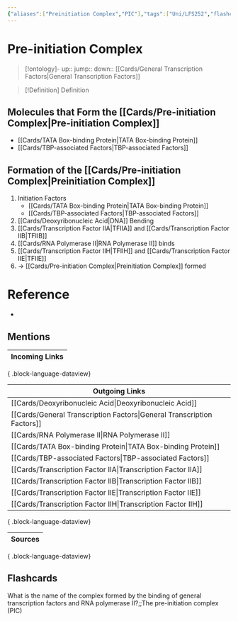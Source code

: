 ```yaml
---
{"aliases":["Preinitiation Complex","PIC"],"tags":["Uni/LFS252","flashcards/LFS252"],"dg-publish":true,"permalink":"/cards/pre-initiation-complex/","dgPassFrontmatter":true}
---
```


# Pre-initiation Complex

> [!ontology]-
> up:: 
> jump:: 
> down:: [[Cards/General Transcription Factors\|General Transcription Factors]]

> [!Definition] Definition

## Molecules that Form the [[Cards/Pre-initiation Complex\|Pre-initiation Complex]]

- [[Cards/TATA Box-binding Protein\|TATA Box-binding Protein]]
- [[Cards/TBP-associated Factors\|TBP-associated Factors]]

## Formation of the [[Cards/Pre-initiation Complex\|Preinitiation Complex]]

1. Initiation Factors
	- [[Cards/TATA Box-binding Protein\|TATA Box-binding Protein]]
	- [[Cards/TBP-associated Factors\|TBP-associated Factors]]
2. [[Cards/Deoxyribonucleic Acid\|DNA]] Bending
3. [[Cards/Transcription Factor IIA\|TFIIA]] and [[Cards/Transcription Factor IIB\|TFIIB]]
4. [[Cards/RNA Polymerase II\|RNA Polymerase II]] binds
5. [[Cards/Transcription Factor IIH\|TFIIH]] and [[Cards/Transcription Factor IIE\|TFIIE]]
6. -> [[Cards/Pre-initiation Complex\|Preinitiation Complex]] formed

# Reference

- 

## Mentions

| Incoming Links |
| -------------- |

{ .block-language-dataview}

| Outgoing Links                                                            |
| ------------------------------------------------------------------------- |
| [[Cards/Deoxyribonucleic Acid\|Deoxyribonucleic Acid]]                 |
| [[Cards/General Transcription Factors\|General Transcription Factors]] |
| [[Cards/RNA Polymerase II\|RNA Polymerase II]]                         |
| [[Cards/TATA Box-binding Protein\|TATA Box-binding Protein]]           |
| [[Cards/TBP-associated Factors\|TBP-associated Factors]]               |
| [[Cards/Transcription Factor IIA\|Transcription Factor IIA]]           |
| [[Cards/Transcription Factor IIB\|Transcription Factor IIB]]           |
| [[Cards/Transcription Factor IIE\|Transcription Factor IIE]]           |
| [[Cards/Transcription Factor IIH\|Transcription Factor IIH]]           |

{ .block-language-dataview}

| Sources |
| ------- |

{ .block-language-dataview}

## Flashcards

What is the name of the complex formed by the binding of general transcription factors and RNA polymerase II?;;The pre-initiation complex (PIC)
<!--SR:!2024-11-07,2,210-->